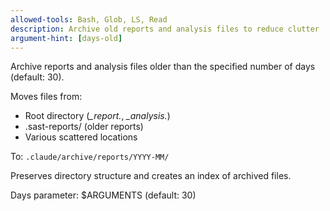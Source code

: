 ```yaml
---
allowed-tools: Bash, Glob, LS, Read
description: Archive old reports and analysis files to reduce clutter
argument-hint: [days-old]
---
```


Archive reports and analysis files older than the specified number of days (default: 30).

Moves files from:
- Root directory (*_report.*, *_analysis.*)
- .sast-reports/ (older reports)
- Various scattered locations

To: `.claude/archive/reports/YYYY-MM/`

Preserves directory structure and creates an index of archived files.

Days parameter: $ARGUMENTS (default: 30)